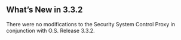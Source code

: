 ## What’s New in 3.3.2

There were no modifications to the Security System Control Proxy in conjunction with O.S. Release 3.3.2.